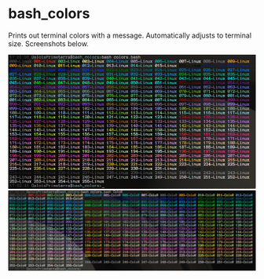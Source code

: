 bash_colors
===========

Prints out terminal colors with a message. 
Automatically adjusts to terminal size.
Screenshots below.

![100 By 30 Example](/assets/100_by_30_example.png)
![130 by 24 Example](/assets/130_by_24_example.png)


